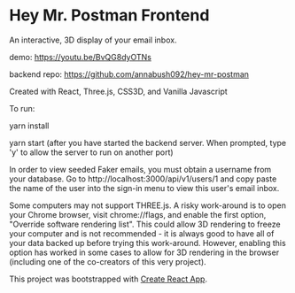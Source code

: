 # Hey Mr. Postman Frontend
An interactive, 3D display of your email inbox.


demo: https://youtu.be/BvQG8dyOTNs

backend repo: https://github.com/annabush092/hey-mr-postman

Created with React, Three.js, CSS3D, and Vanilla Javascript


To run:

yarn install

yarn start (after you have started the backend server. When prompted, type 'y' to allow the server to run on another port)

In order to view seeded Faker emails, you must obtain a username from your database.
Go to http://localhost:3000/api/v1/users/1 and copy paste the name of the user into the sign-in menu to view this user's email inbox.

Some computers may not support THREE.js.
A risky work-around is to open your Chrome browser, visit chrome://flags, and enable the first option, "Override software rendering list". This could allow 3D rendering to freeze your computer and is not recommended - it is always good to have all of your data backed up before trying this work-around. However, enabling this option has worked in some cases to allow for 3D rendering in the browser (including one of the co-creators of this very project).



This project was bootstrapped with [Create React App](https://github.com/facebookincubator/create-react-app).
